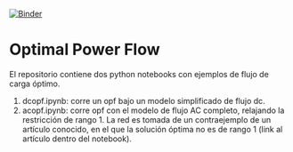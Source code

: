 [![Binder](https://mybinder.org/badge_logo.svg)](https://mybinder.org/v2/gh/Convenio-UTE-FING-ORT/OPF/main)

# Optimal Power Flow

El repositorio contiene dos python notebooks con ejemplos de flujo de carga óptimo.

  1) dcopf.ipynb: corre un opf bajo un modelo simplificado de flujo dc.
  2) acopf.ipynb: corre opf con el modelo de flujo AC completo, relajando la restricción de rango 1. La red es tomada de un contraejemplo de un artículo conocido, en el que la solución óptima no es de rango 1 (link al artículo dentro del notebook).
